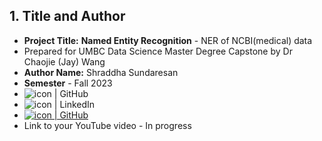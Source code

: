 ## 1. Title and Author

- **Project Title:** **Named Entity Recognition** - NER of NCBI(medical) data
- Prepared for UMBC Data Science Master Degree Capstone by Dr Chaojie (Jay) Wang
- **Author Name:** Shraddha Sundaresan
- **Semester** - Fall 2023
- <a href="https://github.com/Shraddha-boop"><img align="left" src="https://img.shields.io/badge/-GitHub-CD5C5C?logo=github&style=flat" alt="icon | GitHub"/></a> 
- <a href="https://www.linkedin.com/in/shraddha-sundaresan-676b8b93/"><img align="left" src="https://img.shields.io/badge/-LinkedIn-1E90FF?logo=linkedin&style=flat" alt="icon | LinkedIn"/></a>
- <a href="https://github.com/DATA-606-2023-FALL-MONDAY/Sundaresan_Shraddha/blob/main/docs/Presentation/Capstone.pptx"><img src="https://img.shields.io/badge/-PowerPoint Presentation Download-B7472A?logo=microsoftpowerpoint&style=flat" alt="icon | GitHub"/></a>  
- Link to your YouTube video - In progress
